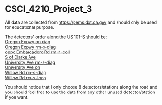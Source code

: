 # CSCI_4210_Project_3

All data are collected from https://pems.dot.ca.gov and should only be used for educational purpose.

The detectors' order along the US 101-S should be:  
  	[Oregon Expwy on diag](https://pems.dot.ca.gov/?pagenum_all=1&station_id=404566&dnode=search&content=cnt_search&center=37.445696%2C-122.119856&zoom=15&view=e)   
  	[Oregon Expwy rm-s-diag](https://pems.dot.ca.gov/?pagenum_all=1&station_id=404561&dnode=search&content=cnt_search&center=37.445696%2C-122.119856&zoom=15&view=e)  
  	[oppo Embarcadero Rd rm-n-coll](https://pems.dot.ca.gov/?pagenum_all=1&station_id=425734&dnode=search&content=cnt_search&center=37.450145%2C-122.124496&zoom=15&view=e)  
  	[S of Clarke Ave](https://pems.dot.ca.gov/?pagenum_all=1&station_id=422161&dnode=search&content=cnt_search&center=37.45613%2C-122.133712&zoom=15&view=e)  
  	[University Ave rm-s-diag](https://pems.dot.ca.gov/?pagenum_all=1&station_id=400425&dnode=search&content=cnt_search&center=37.459416%2C-122.139286&zoom=15&view=e)  
  	[University Ave on](https://pems.dot.ca.gov/?pagenum_all=1&station_id=411559&dnode=search&content=cnt_search&center=37.461831%2C-122.143399&zoom=15&view=e)  
  	[Willow Rd rm-s-diag](https://pems.dot.ca.gov/?pagenum_all=1&station_id=408272&dnode=search&content=cnt_search&center=37.467787%2C-122.153537&zoom=15&view=e)  
  	[Willow Rd rm-s-loop](https://pems.dot.ca.gov/?pagenum_all=1&station_id=402122&dnode=search&content=cnt_search&center=37.467957%2C-122.153833&zoom=15&view=e)  

You should notice that I only choose 8 detectors/stations along the road and you should feel free to use the data from any other unused detector/station if you want.
